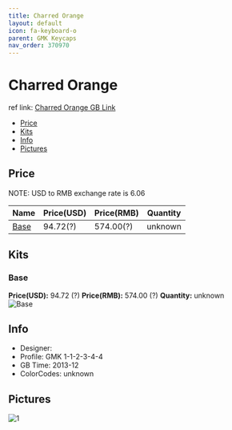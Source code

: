 ```yaml
---
title: Charred Orange
layout: default
icon: fa-keyboard-o
parent: GMK Keycaps
nav_order: 370970
---
```


# Charred Orange

ref link: [Charred Orange  GB Link]()

* [Price](#price)
* [Kits](#kits)
* [Info](#info)
* [Pictures](#pictures)


## Price  
NOTE: USD to RMB exchange rate is 6.06

| Name          | Price(USD)    |  Price(RMB) | Quantity |
| ------------- | ------------ |  ---------- | -------- |
|[Base](#base)|94.72(?)|574.00(?)|unknown|


## Kits
### Base
**Price(USD):** 94.72 (?)   **Price(RMB):** 574.00 (?)    **Quantity:** unknown  
<img src="{{ 'assets/images/gmk-keycaps/charredorange/kits_pics/base.jpg' | relative_url }}" alt="Base" class="image featured">


## Info
* Designer: 
* Profile: GMK 1-1-2-3-4-4
* GB Time: 2013-12
* ColorCodes:  unknown


## Pictures
<img src="{{ 'assets/images/gmk-keycaps/charredorange/rendering_pics/1.jpg' | relative_url }}" alt="1" class="image featured">
